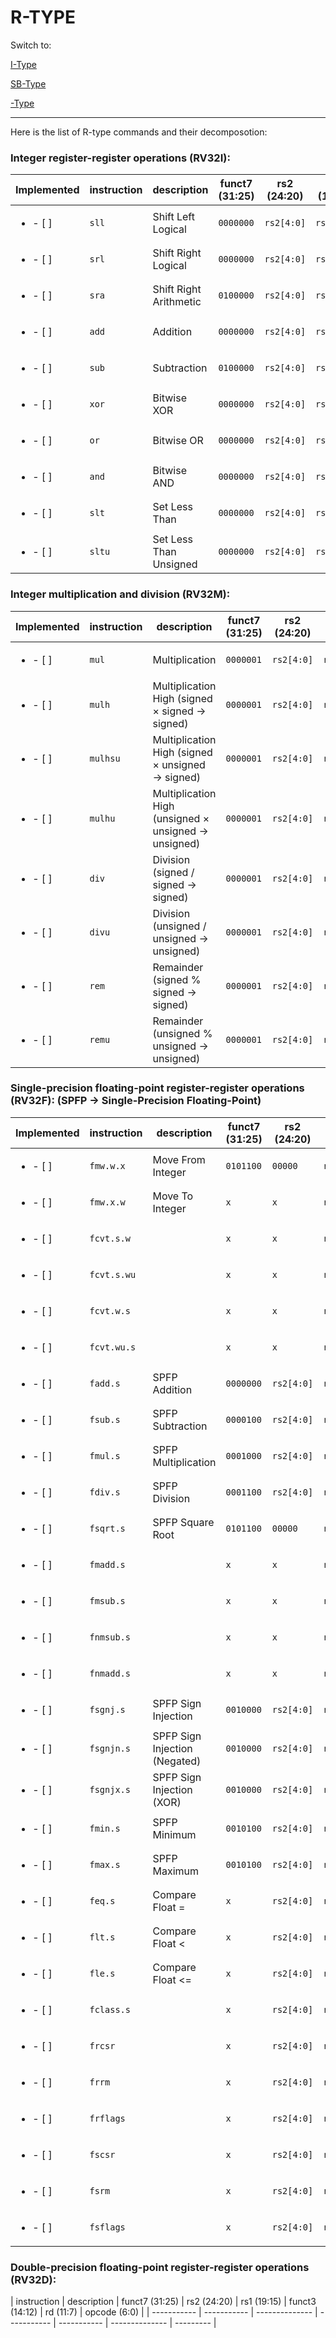 # R-TYPE
Switch to:

[I-Type](/docs/i_type.md)

[SB-Type](/docs/sb_type.md)

[-Type](/docs/uj_type.md)

---

Here is the list of R-type commands and their decomposotion:

### Integer register-register operations (RV32I):

| Implemented                | instruction | description            | funct7 (31:25) | rs2 (24:20) | rs1 (19:15) | funct3 (14:12) | rd (11:7) | opcode (6:0) |
| -------------------------- | ----------- | ---------------------- | -------------- | ----------- | ----------- | -------------- | --------- | ------------ |
| <ul> <li>- [ ] </li> </ul> | `sll`       | Shift Left Logical     | `0000000`      | `rs2[4:0]`  | `rs1[4:0]`  | `001`          | `rd[4:0]` | `0110011`    |
| <ul> <li>- [ ] </li> </ul> | `srl`       | Shift Right Logical    | `0000000`      | `rs2[4:0]`  | `rs1[4:0]`  | `101`          | `rd[4:0]` | `0110011`    |
| <ul> <li>- [ ] </li> </ul> | `sra`       | Shift Right Arithmetic | `0100000`      | `rs2[4:0]`  | `rs1[4:0]`  | `101`          | `rd[4:0]` | `0110011`    |
| <ul> <li>- [ ] </li> </ul> | `add`       | Addition               | `0000000`      | `rs2[4:0]`  | `rs1[4:0]`  | `000`          | `rd[4:0]` | `0110011`    |
| <ul> <li>- [ ] </li> </ul> | `sub`       | Subtraction            | `0100000`      | `rs2[4:0]`  | `rs1[4:0]`  | `000`          | `rd[4:0]` | `0110011`    |
| <ul> <li>- [ ] </li> </ul> | `xor`       | Bitwise XOR            | `0000000`      | `rs2[4:0]`  | `rs1[4:0]`  | `100`          | `rd[4:0]` | `0110011`    |
| <ul> <li>- [ ] </li> </ul> | `or`        | Bitwise OR             | `0000000`      | `rs2[4:0]`  | `rs1[4:0]`  | `110`          | `rd[4:0]` | `0110011`    |
| <ul> <li>- [ ] </li> </ul> | `and`       | Bitwise AND            | `0000000`      | `rs2[4:0]`  | `rs1[4:0]`  | `111`          | `rd[4:0]` | `0110011`    |
| <ul> <li>- [ ] </li> </ul> | `slt`       | Set Less Than          | `0000000`      | `rs2[4:0]`  | `rs1[4:0]`  | `010`          | `rd[4:0]` | `0110011`    |
| <ul> <li>- [ ] </li> </ul> | `sltu`      | Set Less Than Unsigned | `0000000`      | `rs2[4:0]`  | `rs1[4:0]`  | `011`          | `rd[4:0]` | `0110011`    |

### Integer multiplication and division (RV32M):
| Implemented                | instruction | description                                          | funct7 (31:25) | rs2 (24:20) | rs1 (19:15) | funct3 (14:12) | rd (11:7) | opcode (6:0) |
| -------------------------- | ----------- | ---------------------------------------------------- | -------------- | ----------- | ----------- | -------------- | --------- | ------------ |
| <ul> <li>- [ ] </li> </ul> | `mul`       | Multiplication                                       | `0000001`      | `rs2[4:0]`  | `rs1[4:0]`  | `000`          | `rd[4:0]` | `0110011`    |
| <ul> <li>- [ ] </li> </ul> | `mulh`      | Multiplication High (signed × signed → signed)       | `0000001`      | `rs2[4:0]`  | `rs1[4:0]`  | `001`          | `rd[4:0]` | `0110011`    |
| <ul> <li>- [ ] </li> </ul> | `mulhsu`    | Multiplication High (signed × unsigned → signed)     | `0000001`      | `rs2[4:0]`  | `rs1[4:0]`  | `010`          | `rd[4:0]` | `0110011`    |
| <ul> <li>- [ ] </li> </ul> | `mulhu`     | Multiplication High (unsigned × unsigned → unsigned) | `0000001`      | `rs2[4:0]`  | `rs1[4:0]`  | `011`          | `rd[4:0]` | `0110011`    |
| <ul> <li>- [ ] </li> </ul> | `div`       | Division (signed / signed → signed)                  | `0000001`      | `rs2[4:0]`  | `rs1[4:0]`  | `100`          | `rd[4:0]` | `0110011`    |
| <ul> <li>- [ ] </li> </ul> | `divu`      | Division (unsigned / unsigned → unsigned)            | `0000001`      | `rs2[4:0]`  | `rs1[4:0]`  | `101`          | `rd[4:0]` | `0110011`    |
| <ul> <li>- [ ] </li> </ul> | `rem`       | Remainder (signed % signed → signed)                 | `0000001`      | `rs2[4:0]`  | `rs1[4:0]`  | `110`          | `rd[4:0]` | `0110011`    |
| <ul> <li>- [ ] </li> </ul> | `remu`      | Remainder (unsigned % unsigned → unsigned)           | `0000001`      | `rs2[4:0]`  | `rs1[4:0]`  | `111`          | `rd[4:0]` | `0110011`    |


### Single-precision floating-point register-register operations (RV32F): (SPFP -> Single-Precision Floating-Point)
| Implemented                | instruction | description                   | funct7 (31:25) | rs2 (24:20) | rs1 (19:15) | funct3 (14:12) | rd (11:7) | opcode (6:0) |
| -------------------------- | ----------- | ----------------------------- | -------------- | ----------- | ----------- | -------------- | --------- | ------------ |
| <ul> <li>- [ ] </li> </ul> | `fmw.w.x`   | Move From Integer             | `0101100`      | `00000`     | `rs1[4:0]`  | `010`          | `rd[4:0]` | `1010011`    |
| <ul> <li>- [ ] </li> </ul> | `fmw.x.w`   | Move To Integer               | `x`            | `x`         | `rs1[4:0]`  | `x`            | `rd[4:0]` | `x`          |
| <ul> <li>- [ ] </li> </ul> | `fcvt.s.w`  |                               | `x`            | `x`         | `rs1[4:0]`  | `x`            | `rd[4:0]` | `x`          |
| <ul> <li>- [ ] </li> </ul> | `fcvt.s.wu` |                               | `x`            | `x`         | `rs1[4:0]`  | `x`            | `rd[4:0]` | `x`          |
| <ul> <li>- [ ] </li> </ul> | `fcvt.w.s`  |                               | `x`            | `x`         | `rs1[4:0]`  | `x`            | `rd[4:0]` | `x`          |
| <ul> <li>- [ ] </li> </ul> | `fcvt.wu.s` |                               | `x`            | `x`         | `rs1[4:0]`  | `x`            | `rd[4:0]` | `x`          |
| <ul> <li>- [ ] </li> </ul> | `fadd.s`    | SPFP Addition                 | `0000000`      | `rs2[4:0]`  | `rs1[4:0]`  | `000`          | `rd[4:0]` | `1010011`    |
| <ul> <li>- [ ] </li> </ul> | `fsub.s`    | SPFP Subtraction              | `0000100`      | `rs2[4:0]`  | `rs1[4:0]`  | `000`          | `rd[4:0]` | `1010011`    |
| <ul> <li>- [ ] </li> </ul> | `fmul.s`    | SPFP Multiplication           | `0001000`      | `rs2[4:0]`  | `rs1[4:0]`  | `000`          | `rd[4:0]` | `1010011`    |
| <ul> <li>- [ ] </li> </ul> | `fdiv.s`    | SPFP Division                 | `0001100`      | `rs2[4:0]`  | `rs1[4:0]`  | `000`          | `rd[4:0]` | `1010011`    |
| <ul> <li>- [ ] </li> </ul> | `fsqrt.s`   | SPFP Square Root              | `0101100`      | `00000`     | `rs1[4:0]`  | `000`          | `rd[4:0]` | `1010011`    |
| <ul> <li>- [ ] </li> </ul> | `fmadd.s`   |                               | `x`            | `x`         | `rs1[4:0]`  | `x`            | `rd[4:0]` | `x`          |
| <ul> <li>- [ ] </li> </ul> | `fmsub.s`   |                               | `x`            | `x`         | `rs1[4:0]`  | `x`            | `rd[4:0]` | `x`          |
| <ul> <li>- [ ] </li> </ul> | `fnmsub.s`  |                               | `x`            | `x`         | `rs1[4:0]`  | `x`            | `rd[4:0]` | `x`          |
| <ul> <li>- [ ] </li> </ul> | `fnmadd.s`  |                               | `x`            | `x`         | `rs1[4:0]`  | `x`            | `rd[4:0]` | `x`          |
| <ul> <li>- [ ] </li> </ul> | `fsgnj.s`   | SPFP Sign Injection           | `0010000`      | `rs2[4:0]`  | `rs1[4:0]`  | `000`          | `rd[4:0]` | `1010011`    |
| <ul> <li>- [ ] </li> </ul> | `fsgnjn.s`  | SPFP Sign Injection (Negated) | `0010000`      | `rs2[4:0]`  | `rs1[4:0]`  | `001`          | `rd[4:0]` | `1010011`    |
| <ul> <li>- [ ] </li> </ul> | `fsgnjx.s`  | SPFP Sign Injection (XOR)     | `0010000`      | `rs2[4:0]`  | `rs1[4:0]`  | `010`          | `rd[4:0]` | `1010011`    |
| <ul> <li>- [ ] </li> </ul> | `fmin.s`    | SPFP Minimum                  | `0010100`      | `rs2[4:0]`  | `rs1[4:0]`  | `000`          | `rd[4:0]` | `1010011`    |
| <ul> <li>- [ ] </li> </ul> | `fmax.s`    | SPFP Maximum                  | `0010100`      | `rs2[4:0]`  | `rs1[4:0]`  | `001`          | `rd[4:0]` | `1010011`    |
| <ul> <li>- [ ] </li> </ul> | `feq.s`     | Compare Float =               | `x`            | `rs2[4:0]`  | `rs1[4:0]`  | `x`            | `rd[4:0]` | `x`          |
| <ul> <li>- [ ] </li> </ul> | `flt.s`     | Compare Float <               | `x`            | `rs2[4:0]`  | `rs1[4:0]`  | `x`            | `rd[4:0]` | `x`          |
| <ul> <li>- [ ] </li> </ul> | `fle.s`     | Compare Float <=              | `x`            | `rs2[4:0]`  | `rs1[4:0]`  | `x`            | `rd[4:0]` | `x`          |
| <ul> <li>- [ ] </li> </ul> | `fclass.s`  |                               | `x`            | `rs2[4:0]`  | `rs1[4:0]`  | `x`            | `rd[4:0]` | `x`          |
| <ul> <li>- [ ] </li> </ul> | `frcsr`     |                               | `x`            | `rs2[4:0]`  | `rs1[4:0]`  | `x`            | `rd[4:0]` | `x`          |
| <ul> <li>- [ ] </li> </ul> | `frrm`      |                               | `x`            | `rs2[4:0]`  | `rs1[4:0]`  | `x`            | `rd[4:0]` | `x`          |
| <ul> <li>- [ ] </li> </ul> | `frflags`   |                               | `x`            | `rs2[4:0]`  | `rs1[4:0]`  | `x`            | `rd[4:0]` | `x`          |
| <ul> <li>- [ ] </li> </ul> | `fscsr`     |                               | `x`            | `rs2[4:0]`  | `rs1[4:0]`  | `x`            | `rd[4:0]` | `x`          |
| <ul> <li>- [ ] </li> </ul> | `fsrm`      |                               | `x`            | `rs2[4:0]`  | `rs1[4:0]`  | `x`            | `rd[4:0]` | `x`          |
| <ul> <li>- [ ] </li> </ul> | `fsflags`   |                               | `x`            | `rs2[4:0]`  | `rs1[4:0]`  | `x`            | `rd[4:0]` | `x`          |


### Double-precision floating-point register-register operations (RV32D):
| instruction | description | funct7 (31:25) | rs2 (24:20) | rs1 (19:15) | funct3 (14:12) | rd (11:7) | opcode (6:0) |
| ----------- | ----------- | -------------- | ----------- | ----------- | -------------- | --------- |

